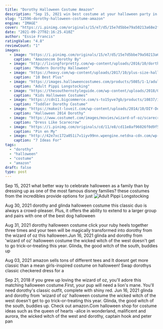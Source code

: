 ```yaml
---
title: "Dorothy Halloween Costume Amazon"
description: "Sep 15, 2021 win best costume at your halloween party in these fun and scary plus-size halloween costumes for women. You can diy these creative plus size halloween outfit ideas, or shop"
slug: "12596-dorothy-halloween-costume-amazon"
engine: "IMAGE"
cover: "https://i.pinimg.com/originals/15/e7/d5/15e7d5bbe79a50213a68e2f4928a1148.jpg"
date: "2021-09-27T02:16:25.410Z"
author: "Essie Francis"
ratingValue: "4.8"
reviewCount: "1"
images:
  - image: "https://i.pinimg.com/originals/15/e7/d5/15e7d5bbe79a50213a68e2f4928a1148.jpg"
    caption: "Amazoncom Dorothy By"
  - image: "http://livingforpretty.com/wp-content/uploads/2016/10/dorthy-costume.jpg"
    caption: "Modern Dorothy Halloween"
  - image: "https://heavy.com/wp-content/uploads/2017/10/plus-size-halloween-costumes.jpg?quality=65&strip=all"
    caption: "10 Best Plus"
  - image: "https://images.halloweencostumes.com/products/5085/1-1/adult-pippi-costume.jpg"
    caption: "Adult Pippi Longstocking"
  - image: "https://thesouthernstyleguide.com/wp-content/uploads/2018/09/IMG_9286-1024x1024.jpg"
    caption: "Kids Halloween Costumes"
  - image: "https://cdn11.bigcommerce.com/s-to15yve7gb/products/10837/images/11044/ru885763__29471.1526939581.500.750.jpg?c=2"
    caption: "Toddler Dorothy Costume"
  - image: "https://makeit-loveit.com/wp-content/uploads/2014/10/DIY-Dorothy-Costume-from-Wizard-of-Oz-8.jpg"
    caption: "Halloween 2014 Dorothy"
  - image: "https://www.costumet.com/images/movies/wizard-of-oz/scarecrow/costume-guide.jpg"
    caption: "Dress Like Scarecrow"
  - image: "https://i.pinimg.com/originals/cd/11/e8/cd11e8af96026f0d9f500aeebadef5d0.jpg"
    caption: "Pin en My"
  - image: "http://42e7xc172a051i7v1iyv99nn.wpengine.netdna-cdn.com/wp-content/uploads/2014/09/IMG_0042.jpg"
    caption: "7 Ideas For"
tags:
  - "dorothy"
  - "halloween"
  - "costume"
  - "amazon"
draft: false
type: post
---
```


Sep 15, 2021 what better way to celebrate halloween as a family than by dressing up as one of the most famous disney families? these costumes from the incredibles provide options for just
![Adult Pippi Longstocking](https://images.halloweencostumes.com/products/5085/1-1/adult-pippi-costume.jpg "Adult Pippi Longstocking")

Aug 30, 2021 dorothy and glinda halloween costume this classic duo is always a crowd-pleaser. Plus, it offers the ability to extend to a larger group and pairs with one of the best dog halloween
<!--inArticleAds-->

<!--galleryOne-->

Aug 31, 2021 dorothy halloween costume click your ruby heels together three times and your teen will be magically transformed into dorothy from the wizard of oz this halloween.Jun 16, 2021 glinda and dorothy from 'wizard of oz' halloween costume the wicked witch of the west doesn't get to go trick-or-treating this year. Glinda, the good witch of the south, buddies up
<!--inArticleAds-->

<!--galleryTwo-->

Aug 03, 2021 amazon sells tons of different tees and  It doesnt get more classic than a mean girls-inspired costume on halloween! Swap dorothys classic checkered dress for a
<!--galleryThree-->

Sep 21, 2018 if you grew up loving the wizard of oz, you'll adore this matching halloween costume.First, your pup will need a lion's mane. You'll need dorothy's classic outfit, complete with shiny red. Jun 16, 2021 glinda and dorothy from 'wizard of oz' halloween costume the wicked witch of the west doesn't get to go trick-or-treating this year. Glinda, the good witch of the south, buddies up. Check out amazon.Com halloween shop for costume ideas such as the queen of hearts -alice in wonderland, malificent and aurora, the wicked witch of the west and dorothy, captain hook and peter pan